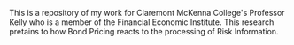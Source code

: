 This is a repository of my work for Claremont McKenna College's  Professor Kelly who is a member of the Financial Economic Institute. This research pretains to how Bond Pricing reacts to the processing of Risk Information. 

